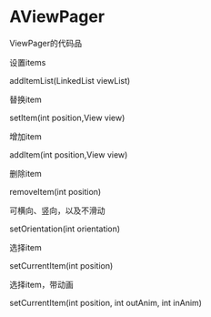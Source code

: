 # AViewPager
ViewPager的代码品

设置items

addItemList(LinkedList<View> viewList)

替换item

setItem(int position,View view)

增加item

addItem(int position,View view)

删除item

removeItem(int position)

可横向、竖向，以及不滑动

setOrientation(int orientation)

选择item

setCurrentItem(int position)

选择item，带动画

setCurrentItem(int position, int outAnim, int inAnim)
